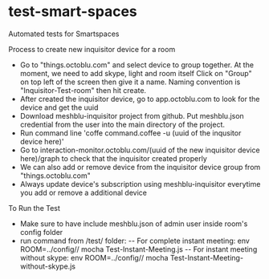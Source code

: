 # test-smart-spaces
Automated tests for Smartspaces

Process to create new inquisitor device for a room
- Go to "things.octoblu.com" and select device to group together. At the moment, we need to add skype, light and room itself
  Click on "Group" on top left of the screen then give it a name. Naming convention is "Inquisitor-Test-room" then hit create.
- After created the inquisitor device, go to app.octoblu.com to look for the device and get the uuid
- Download meshblu-inquisitor project from github. Put meshblu.json credential from the user into the main directory of the project.
- Run command line 'coffe command.coffee -u (uuid of the inqusitor device here)'
- Go to interaction-monitor.octoblu.com/(uuid of the new inquisitor device here)/graph to check that the inquisitor created properly
- We can also add or remove device from the inquisitor device group from "things.octoblu.com" 
- Always update device's subscription using meshblu-inquisitor everytime you add or remove a additional device




To Run the Test
- Make sure to have include meshblu.json of admin user inside room's config folder
- run command from /test/ folder: 
    -- For complete instant meeting: env ROOM=../config/<name of config folder for the room>/ mocha Test-Instant-Meeting.js
    -- For instant meeting without skype: env ROOM=../config/<name of config folder for the room>/ mocha Test-Instant-Meeting-without-skype.js
